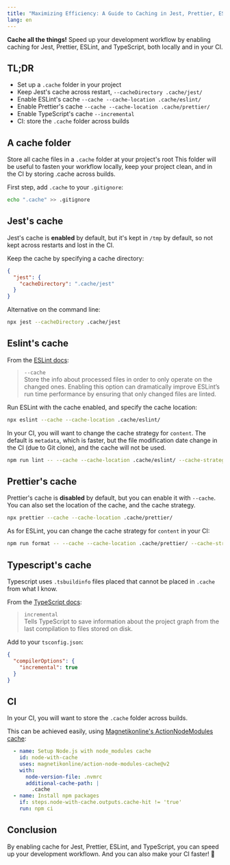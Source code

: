 ```yaml
---
title: "Maximizing Efficiency: A Guide to Caching in Jest, Prettier, ESLint, and TypeScript"
lang: en
---
```


**Cache all the things!** 
Speed up your development workflow by enabling caching for Jest, Prettier, ESLint, and TypeScript, both locally and in your CI.

## TL;DR

- Set up a `.cache` folder in your project
- Keep Jest's cache across restart, `--cacheDirectory .cache/jest/`
- Enable ESLint's cache `--cache --cache-location .cache/eslint/`
- Enable Prettier's cache `--cache --cache-location .cache/prettier/`
- Enable TypeScript's cache `--incremental`
- CI: store the `.cache` folder across builds

## A cache folder

Store all cache files in a `.cache` folder at your project's root
This folder will be useful to fasten your workflow locally, keep your project clean, and in the CI by storing .cache across builds.

First step, add `.cache` to your `.gitignore`:

```bash
echo ".cache" >> .gitignore
```

## Jest's cache

Jest's cache is **enabled** by default, but it's kept in `/tmp` by default, so not kept across restarts and lost in the CI.

Keep the cache by specifying a cache directory:

```json
{
  "jest": {
    "cacheDirectory": ".cache/jest"
  }
}
```

Alternative on the command line:

```bash
npx jest --cacheDirectory .cache/jest
```

## Eslint's cache

From the [ESLint docs](https://eslint.org/docs/latest/use/command-line-interface#caching):
> `--cache`  
> Store the info about processed files in order to only operate on the changed ones. Enabling this option can dramatically improve ESLint’s run time performance by ensuring that only changed files are linted.

Run ESLint with the cache enabled, and specify the cache location:

```bash
npx eslint --cache --cache-location .cache/eslint/
```

In your CI, you will want to change the cache strategy for `content`. 
The default is `metadata`, which is faster, but the file modification date change in the CI (due to Git clone), and the cache will not be used.

```bash
npm run lint -- --cache --cache-location .cache/eslint/ --cache-strategy content
```

## Prettier's cache

Prettier's cache is **disabled** by default, but you can enable it with `--cache`.
You can also set the location of the cache, and the cache strategy.

```bash
npx prettier --cache --cache-location .cache/prettier/
```

As for ESLint, you can change the cache strategy for `content` in your CI:

```bash
npm run format -- --cache --cache-location .cache/prettier/ --cache-strategy content
```

## Typescript's cache

Typescript uses `.tsbuildinfo` files placed that cannot be placed in `.cache` from what I know.

From the [TypeScript docs](https://www.typescriptlang.org/tsconfig/#incremental):
> `incremental`  
> Tells TypeScript to save information about the project graph from the last compilation to files stored on disk.

Add to your `tsconfig.json`:

```json
{
  "compilerOptions": {
    "incremental": true
  }
}
```

## CI

In your CI, you will want to store the `.cache` folder across builds.

This can be achieved easily, using [Magnetikonline's ActionNodeModules cache](https://github.com/magnetikonline/action-node-modules-cache):

```yaml
  - name: Setup Node.js with node_modules cache
    id: node-with-cache
    uses: magnetikonline/action-node-modules-cache@v2
    with:
      node-version-file: .nvmrc
      additional-cache-path: |
        .cache
  - name: Install npm packages
    if: steps.node-with-cache.outputs.cache-hit != 'true'
    run: npm ci
```

## Conclusion

By enabling cache for Jest, Prettier, ESLint, and TypeScript, you can speed up your development workflown.
And you can also make your CI faster! 🚀

